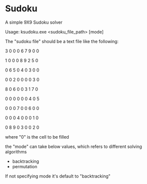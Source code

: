 Sudoku
======

A simple 9X9 Sudoku solver


Usage: ksudoku.exe <sudoku_file_path> [mode]

The "sudoku file" should be a text file like the following:

3 0 0 0 6 7 9 0 0

1 0 0 0 8 9 2 5 0

0 6 5 0 4 0 3 0 0

0 0 2 0 0 0 0 3 0

8 0 6 0 0 3 1 7 0

0 0 0 0 0 0 4 0 5

0 0 0 7 0 0 6 0 0

0 0 0 4 0 0 0 1 0

0 8 9 0 3 0 0 2 0

where "0" is the cell to be filled

the "mode" can take below values, which refers to different solving algorithms
* backtracking
* permutation
 
If not specifying mode it's default to "backtracking"

